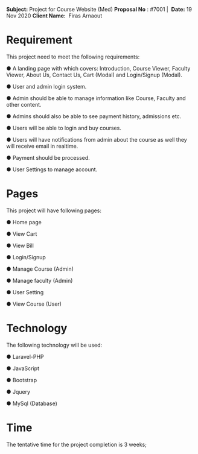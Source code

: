 **Subject:** ​Project for Course Website (Med)
**Proposal No** ​: #7001 | ​ **Date:** ​19 Nov 2020
**Client Name:** ​ Firas Arnaout

# Requirement

This project need to meet the following requirements:

● A landing page with which covers: Introduction, Course Viewer, Faculty Viewer, About Us,
Contact Us, Cart (Modal) and Login/Signup (Modal).

● User and admin login system.

● Admin should be able to manage information like Course, Faculty and other content.

● Admins should also be able to see payment history, admissions etc.

● Users will be able to login and buy courses.

● Users will have notifications from admin about the course as well they will receive email in
realtime.

● Payment should be processed.

● User Settings to manage account.

# Pages

This project will have following pages:

● Home page

● View Cart

● View Bill

● Login/Signup

● Manage Course (Admin)

● Manage faculty (Admin)

● User Setting

● View Course (User)

# Technology

The following technology will be used:

● Laravel-PHP

● JavaScript

● Bootstrap

● Jquery

● MySql (Database)

# Time

The tentative time for the project completion is 3 weeks;



